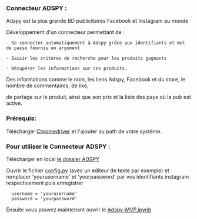 ### Connecteur ADSPY :
Adspy est la plus grande BD publicitaires Facebook et Instagram au monde

Développement d'un connecteur permettant de :

	- Se connecter automatiquement à Adspy grâce aux identifiants et mot de passe fournis en argument

	- Saisir les critères de recherche pour les produits gagnants

	- Récupérer les informations sur ces produits.

Des informations comme le nom, les liens Adspy, Facebook et du store, le nombre de commentaires, de like, 

de partage sur le produit, ainsi que son prix et la liste des pays où la pub est active.


	
### Prérequis: 
   Télécharger [Chromedriver](https://chromedriver.chromium.org/downloads) et l'ajouter au path de votre système.  

   
### Pour utiliser le Connecteur ADSPY :
   Télécharger en local [le dossier ADSPY](https://github.com/DialloYoussouf/Personal_Projects/tree/main/ADSPY)
   
   Ouvrir le fichier [config.py](https://github.com/DialloYoussouf/Personal_Projects/blob/main/ADSPY/config.py) (avec un editeur de texte par exemple) et remplacer 'yourusername' et 'yourpassword' par vos identifiants instagram respectivement puis enregistrer
    
      username = 'yourusername'
      password = 'yourpassword'
   
      
   Ensuite vous pouvez maintenant ouvrir le [Adspy-MVP.ipynb](https://github.com/DialloYoussouf/Personal_Projects/blob/main/ADSPY/Adspy-MVP.ipynb) 
   




  

